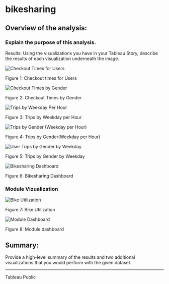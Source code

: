 # bikesharing

## Overview of the analysis:

### Explain the purpose of this analysis.



Results: Using the visualizations you have in your Tableau Story, describe the results of each visualization underneath the image.


![Checkout Times for Users](https://user-images.githubusercontent.com/91093413/148690154-5c381f5b-0ea1-4d9a-a8b7-3395cc273edf.png)

Figure 1: Checkout times for Users



![Checkout Times by Gender](https://user-images.githubusercontent.com/91093413/148690191-b9cad8f7-fb25-4885-9138-d29164496af1.png)

Figure 2: Checkout Times by Gender


![Trips by Weekday Per Hour](https://user-images.githubusercontent.com/91093413/148690267-b4f53f5f-53be-4462-9f86-13f63ff97c36.png)

Figure 3: Trips by Weekday per Hour


![Trips by Gender (Weekday per Hour)](https://user-images.githubusercontent.com/91093413/148690312-faf72a35-d295-4ea8-8286-7bf355fef3cc.png)

Figure 4: Trips by Gender(Weekday per Hour)


![User Trips by Gender by Weekday](https://user-images.githubusercontent.com/91093413/148690338-574068c3-ec0b-4757-8ec5-8c871de75a43.png)

Figure 5: Trips by Gender by Weekday


![Bikesharing Dashboard](https://user-images.githubusercontent.com/91093413/148690494-9b630707-6e88-4c41-ab7c-a8a3a316588d.png)

Figure 6: Bikesharing Dashboard



### Module Vizualization



![Bike Utilization](https://user-images.githubusercontent.com/91093413/148690764-fe11c18c-d376-46db-98db-4a66fd0da587.png)

Figure 7: Bike Utilization


![Module Dashboard](https://user-images.githubusercontent.com/91093413/148690743-50ee78f6-04ae-4202-850b-9953bab75b9c.png)

Figure 8: Module dashboard




## Summary: 

Provide a high-level summary of the results and two additional visualizations that you would perform with the given dataset.






------------

Tableau Public
